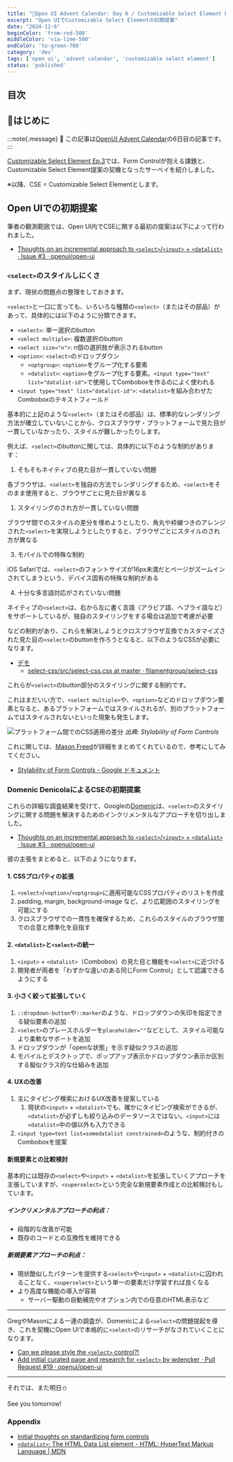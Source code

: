 ```yaml
---
title: "🎄Open UI Advent Calendar: Day 6 / Customizable Select Element Ep.4"
excerpt: "Open UIでCustomizable Select Elementの初期提案"
date: "2024-12-6"
beginColor: 'from-red-500'
middleColor: 'via-lime-500'
endColor: 'to-green-700'
category: 'dev'
tags: ['open ui', 'advent calendar', 'customizable select element']
status: 'published'
---
```

## 目次

## 🎄はじめに

:::note{.message}
🎄 この記事は[OpenUI Advent Calendar](https://adventar.org/calendars/10293)の6日目の記事です。
:::

[Customizable Select Element Ep.3](https://blog.sakupi01.com/dev/articles/2024-openui-advent-5)では、Form Controlが抱える課題と、Customizable Select Element提案の契機となったサーベイを紹介しました。

※以降、CSE = Customizable Select Elementとします。

## Open UIでの初期提案

筆者の観測範囲では、Open UI内でCSEに関する最初の提案は以下によって行われました。

- [Thoughts on an incremental approach to `<select>`/`<input>` + `<datalist>` · Issue #3 · openui/open-ui](https://github.com/openui/open-ui/issues/3)

### `<select>`のスタイルしにくさ

まず、現状の問題点の整理をしておきます。

`<select>`と一口に言っても、いろいろな種類の`<select>`（またはその部品）があって、具体的には以下のように分類できます。

- `<select>`: 単一選択のbutton
- `<select multiple>`: 複数選択のbutton
- `<select size="n">`: n個の選択肢が表示されるbutton
- `<option>`: `<select>`のドロップダウン
  - `<optgroup>`: `<option>`をグループ化する要素
  - `<datalist>`: `<option>`をグループ化する要素。`<input type="text" list="datalist-id">`で使用してComboboxを作るのによく使われる
- `<input type="text" list="datalist-id">`: `<datalist>`を組み合わせたComboboxのテキストフィールド

基本的に上記のような`<select>`（またはその部品）は、標準的なレンダリング方法が確立していないことから、クロスブラウザ・プラットフォームで見た目が一貫していなかったり、スタイルが難しかったりします。

例えば、`<select>`のbuttonに関しては、具体的に以下のような制約があります：

1. そもそもネイティブの見た目が一貫していない問題

各ブラウザは、`<select>`を独自の方法でレンダリングするため、`<select>`をそのまま使用すると、ブラウザごとに見た目が異なる

1. スタイリングのされ方が一貫していない問題

ブラウザ間でのスタイルの差分を埋めようとしたり、角丸や枠線つきのアレンジされた`<select>`を実現しようとしたりすると、ブラウザごとにスタイルのされ方が異なる

3. モバイルでの特殊な制約

iOS Safariでは、`<select>`のフォントサイズが16px未満だとページがズームインされてしまうという、デバイス固有の特殊な制約がある

4. 十分な多言語対応がされていない問題

ネイティブの`<select>`は、右から左に書く言語（アラビア語、ヘブライ語など）をサポートしているが、独自のスタイリングをする場合は追加で考慮が必要

などの制約があり、これらを解決しようとクロスブラウザ互換でカスタマイズされた見た目の`<select>`のbuttonを作ろうとなると、以下のようなCSSが必要になります。

- [デモ](https://filamentgroup.github.io/select-css/demo/)
  - [select-css/src/select-css.css at master · filamentgroup/select-css](https://github.com/filamentgroup/select-css/blob/master/src/select-css.css)

これらが`<select>`のbutton部分のスタイリングに関する制約です。

これはまだいい方で、`<select multiple>`や、`<option>`などのドロップダウン要素となると、あるプラットフォームではスタイルされるが、別のプラットフォームではスタイルされないといった現象も発生します。

![プラットフォーム間でのCSS適用の差分](/dropdown-difference.png)
*出典: Stylability of Form Controls*

これに関しては、[Mason Freed](https://x.com/mfreed777)が詳細をまとめてくれているので、参考にしてみてください。

- [Stylability of Form Controls - Google ドキュメント](https://docs.google.com/document/d/1Xa_k_MKfw4QnqHjjOKUW0HWGvgHmZeo7YWWCxTjKWBI/edit?tab=t.0#heading=h.97wudakpmohg)

### Domenic DenicolaによるCSEの初期提案

これらの詳細な調査結果を受けて、Googleの[Domenic](https://x.com/domenic)は、`<select>`のスタイリングに関する問題を解決するためのインクリメンタルなアプローチを切り出しました。

- [Thoughts on an incremental approach to `<select>`/`<input>` + `<datalist>` · Issue #3 · openui/open-ui](https://github.com/openui/open-ui/issues/3)

彼の主張をまとめると、以下のようになります。

#### 1. CSSプロパティの拡張

1. `<select>`/`<option>`/`<optgroup>`に適用可能なCSSプロパティのリストを作成
2. padding, margin, background-image など、より広範囲のスタイリングを可能にする
3. クロスブラウザでの一貫性を確保するため、これらのスタイルのブラウザ間での合意と標準化を目指す

#### 2. `<datalist>`と`<select>`の統一

1. `<input>` + `<datalist>`（Combobox）の見た目と機能を`<select>`に近づける
2. 開発者が両者を「わずかな違いのある同じForm Control」として認識できるようにする

#### 3. 小さく絞って拡張していく

1. `::dropdown-button`や`::marker`のような、ドロップダウンの矢印を指定できる疑似要素の追加
2. `<select>`のプレースホルダーを`placeholder=""`などとして、スタイル可能なより柔軟なサポートを追加
3. ドロップダウンが「openな状態」を示す疑似クラスの追加
4. モバイルとデスクトップで、ポップアップ表示かドロップダウン表示か区別する擬似クラス的な仕組みを追加

#### 4. UXの改善

1. 主にタイピング検索におけるUX改善を提案している
   1. 現状の`<input>` + `<datalist>`でも、確かにタイピング検索ができるが、`<datalist>`が必ずしも絞り込みのデータソースではない。`<input>`には`<datalist>`中の値以外も入力できる
2. `<input type=text list=somedatalist constrained>`のような、制約付きのComboboxを提案

#### 新規要素との比較検討

基本的には既存の`<select>`や`<input>` + `<datalist>`を拡張していくアプローチを主張していますが、`<superselect>`という完全な新規要素作成との比較検討もしています。

##### インクリメンタルアプローチの利点：

- 段階的な改善が可能
- 既存のコードとの互換性を維持できる

##### 新規要素アプローチの利点：

- 現状酷似したパターンを提供する`<select>`や`<input>` + `<datalist>`に囚われることなく、`<superselect>`という単一の要素だけ学習すれば良くなる
- より高度な機能の導入が容易
  - サーバー駆動の自動補完やオプション内での任意のHTML表示など

***

GregやMasonによる一連の調査が、Domenicによる`<select>`の問題提起を導き、これを契機にOpen UIで本格的に`<select>`のリサーチがなされていくことになります。

- [Can we please style the `<select>` control?!](https://www.gwhitworth.com/posts/2019/can-we-please-style-select/)
- [Add initial curated page and research for `<select>` by wdencker · Pull Request #19 · openui/open-ui](https://github.com/openui/open-ui/pull/19)

***

それでは、また明日⛄

See you tomorrow!

### Appendix

- [Initial thoughts on standardizing form controls](https://www.gwhitworth.com/posts/2019/form-controls-components/)
- [`<datalist>`: The HTML Data List element - HTML: HyperText Markup Language | MDN](https://developer.mozilla.org/en-US/docs/Web/HTML/Element/datalist)
